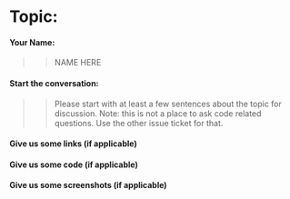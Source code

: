 # Topic: 
#### Your Name: 
>> NAME HERE

#### Start the conversation:
>> Please start with at least a few sentences about the topic for discussion. Note: this is not a place to ask code related questions. Use the other issue ticket for that.

#### Give us some links (if applicable)

#### Give us some code (if applicable)

#### Give us some screenshots (if applicable)

